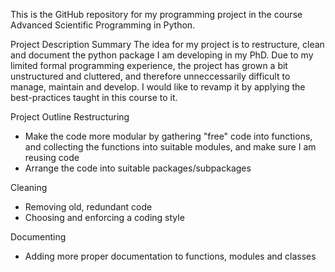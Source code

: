 This is the GitHub repository for my programming project in the course Advanced Scientific Programming in Python.

Project Description Summary
The idea for my project is to restructure, clean and document the python package I am developing in my PhD. Due to my limited formal programming experience, the project has grown a bit unstructured and cluttered, and therefore unneccessarily difficult to manage, maintain and develop. I would like to revamp it by applying the best-practices taught in this course to it.

Project Outline
Restructuring
- Make the code more modular by gathering "free" code into functions, and collecting the functions into suitable modules, and make sure I am reusing code
- Arrange the code into suitable packages/subpackages

Cleaning
- Removing old, redundant code
- Choosing and enforcing a coding style

Documenting
- Adding more proper documentation to functions, modules and classes
